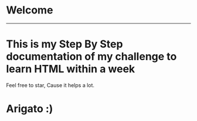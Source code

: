 # Welcome
---
<!-- qqqqq.. -->
# This is my Step By Step documentation of my challenge to learn HTML within a week
Feel free to star, Cause it helps a lot.
  
# Arigato :)
